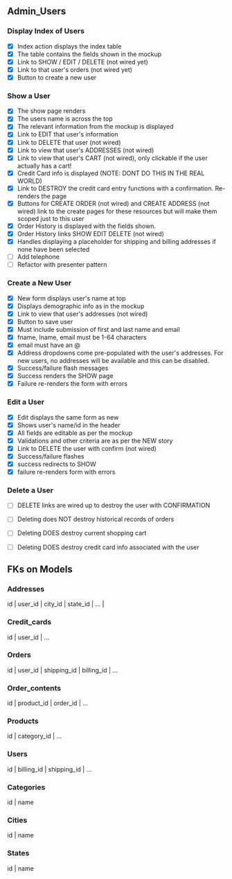 ## Admin_Users

### Display Index of Users
- [x] Index action displays the index table  
- [x] The table contains the fields shown in the mockup  
- [x] Link to SHOW / EDIT / DELETE (not wired yet)  
- [x] Link to that user's orders (not wired yet)  
- [x] Button to create a new user  

### Show a User
- [x] The show page renders  
- [x] The users name is across the top  
- [x] The relevant information from the mockup is displayed  
- [x] Link to EDIT that user's information  
- [x] Link to DELETE that user (not wired)  
- [x] Link to view that user's ADDRESSES (not wired)  
- [x] Link to view that user's CART (not wired), only clickable if the user actually has a cart!  
- [x] Credit Card info is displayed (NOTE: DONT DO THIS IN THE REAL WORLD)  
- [x] Link to DESTROY the credit card entry functions with a confirmation. Re-renders the page  
- [x] Buttons for CREATE ORDER (not wired) and CREATE ADDRESS (not wired) link to the create pages for these resources but will make them scoped just to this user  
- [x] Order History is displayed with the fields shown.  
- [x] Order History links SHOW EDIT DELETE (not wired)  
- [x] Handles displaying a placeholder for shipping and billing addresses if none have been selected  
- [ ] Add telephone
- [ ] Refactor with presenter pattern

### Create a New User
- [x] New form displays user's name at top  
- [x] Displays demographic info as in the mockup  
- [x] Link to view that user's addresses (not wired)  
- [x] Button to save user  
- [x] Must include submission of first and last name and email  
- [x] fname, lname, email must be 1-64 characters  
- [x] email must have an @  
- [x] Address dropdowns come pre-populated with the user's addresses. For new users, no addresses will be available and this can be disabled.  
- [x] Success/failure flash messages  
- [x] Success renders the SHOW page  
- [x] Failure re-renders the form with errors  

### Edit a User
- [x] Edit displays the same form as new  
- [x] Shows user's name/id in the header  
- [x] All fields are editable as per the mockup  
- [x] Validations and other criteria are as per the NEW story  
- [x] Link to DELETE the user with confirm (not wired)  
- [x] Success/failure flashes  
- [x] success redirects to SHOW  
- [x] failure re-renders form with errors  

### Delete a User
- [ ] DELETE links are wired up to destroy the user with CONFIRMATION  
- [ ] Deleting does NOT destroy historical records of orders  
- [ ] Deleting DOES destroy current shopping cart  
- [ ] Deleting DOES destroy credit card info associated with the user  


## FKs on Models

### Addresses
id | user_id | city_id | state_id | ... |

### Credit_cards
id | user_id | ...

### Orders 
id | user_id | shipping_id | billing_id | ...

### Order_contents
id | product_id | order_id | ...

### Products
id | category_id | ...

### Users
id | billing_id | shipping_id | ...

### Categories
id | name 

### Cities
id | name

### States
id | name





